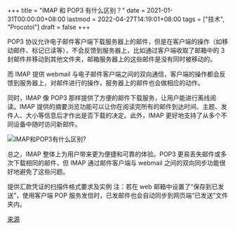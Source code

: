 +++
title = "IMAP 和 POP3 有什么区别？"
date = 2021-01-31T00:00:00+08:00
lastmod = 2022-04-27T14:19:01+08:00
tags = ["技术", "Procotol"]
draft = false
+++

POP3 协议允许电子邮件客户端下载服务器上的邮件，但是在客户端的操作（如移动邮件、标记已读等），不会反馈到服务器上，比如通过客户端收取了邮箱中的
3 封邮件并移动到其他文件夹，邮箱服务器上的这些邮件是没有同时被移动的。

而 IMAP 提供 webmail
与电子邮件客户端之间的双向通信，客户端的操作都会反馈到服务器上，对邮件进行的操作，服务器上的邮件也会做相应的动作。

同时，IMAP 像 POP3
那样提供了方便的邮件下载服务，让用户能进行离线阅读。IMAP
提供的摘要浏览功能可以让你在阅读完所有的邮件到达时间、主题、发件人、大小等信息后才作出是否下载的决定。此外，IMAP
更好地支持了从多个不同设备中随时访问新邮件。

![](https://images.yidajiabei.xyz/difference-between-imap-pop3.jpg 'IMAP和POP3有什么区别?')

总之，IMAP 整体上为用户带来更为便捷和可靠的体验。POP3
更易丢失邮件或多次下载相同的邮件，但 IMAP 通过邮件客户端与 webmail
之间的双向同步功能很好地避免了这些问题。

提供汇款凭证的扫描件格式要求及实例 注：若在 web
邮箱中设置了“保存到已发送”，使用客户端 POP
服务发信时，已发邮件也会自动同步到网页端“已发送”文件夹内。

[来源](https://help.mail.163.com/faqDetail.do?code=d7a5dc8471cd0c0e8b4b8f4f8e49998b374173cfe9171305fa1ce630d7f67ac2f56104105f35a05d)
